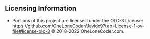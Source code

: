 ## Licensing Information

- Portions of this project are licensed under the OLC-3 License:
  https://github.com/OneLoneCoder/Javidx9?tab=License-1-ov-file#license-olc-3
  © 2018-2022 OneLoneCoder.com.
